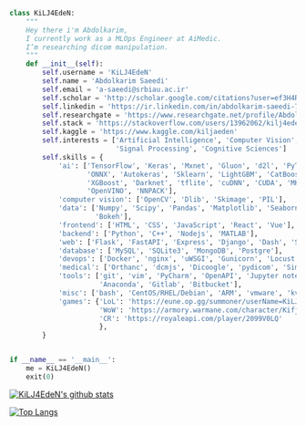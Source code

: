 ```python
class KiLJ4EdeN:
    """
    Hey there i'm Abdolkarim,
    I currently work as a MLOps Engineer at AiMedic.
    I’m researching dicom manipulation.
    """
    def __init__(self):
        self.username = 'KiLJ4EdeN'
        self.name = 'Abdolkarim Saeedi'
        self.email = 'a-saeedi@srbiau.ac.ir'
        self.scholar = 'http://scholar.google.com/citations?user=ef3H4RAAAAAJ&hl=en'
        self.linkedin = 'https://ir.linkedin.com/in/abdolkarim-saeedi-7b0699194'
        self.researchgate = 'https://www.researchgate.net/profile/Abdolkarim_Saeedi'
        self.stack = 'https://stackoverflow.com/users/13962062/kilj4eden'
        self.kaggle = 'https://www.kaggle.com/kiljaeden'
        self.interests = ['Artificial Intelligence', 'Computer Vision',
                          'Signal Processing', 'Cognitive Sciences']
        self.skills = {
            'ai': ['TensorFlow', 'Keras', 'Mxnet', 'Gluon', 'd2l', 'PyTorch',
                   'ONNX', 'Autokeras', 'Sklearn', 'LightGBM', 'CatBoost',
                   'XGBoost', 'Darknet', 'tflite', 'cuDNN', 'CUDA', 'MKL',
                   'OpenVINO', 'NNPACK'],
            'computer vision': ['OpenCV', 'Dlib', 'Skimage', 'PIL'],
            'data': ['Numpy', 'Scipy', 'Pandas', 'Matplotlib', 'Seaborn', 'Plotly', 
                     'Bokeh'],     
            'frontend': ['HTML', 'CSS', 'JavaScript', 'React', 'Vue'],
            'backend': ['Python', 'C++', 'Nodejs', 'MATLAB'],
            'web': ['Flask', 'FastAPI', 'Express', 'Django', 'Dash', 'Streamlit'],
            'database': ['MySQL', 'SQLite3', 'MongoDB', 'Postgre'],
            'devops': ['Docker', 'nginx', 'uWSGI', 'Gunicorn', 'Locust', 'ngrok'],
            'medical': ['Orthanc', 'dcmjs', 'Dicoogle', 'pydicom', 'SimpleITK', 'Ohif', 'XNAT'],
            'tools': ['git', 'vim', 'PyCharm', 'OpenAPI', 'Jupyter notebook',
                      'Anaconda', 'Gitlab', 'Bitbucket'],
            'misc': ['bash', 'CentOS/RHEL/Debian', 'ARM', 'vmware', 'kvm', 'discordpy', 'selenium'],
            'games': {'LoL': 'https://eune.op.gg/summoner/userName=KiLJ4EdeN',
                      'WoW': 'https://armory.warmane.com/character/Kifjaeden/Icecrown/summary',
                      'CR': 'https://royaleapi.com/player/2099V0LQ'
                      },
        }


if __name__ == '__main__':
    me = KiLJ4EdeN()
    exit(0)

```


[![KiLJ4EdeN's github stats](https://github-readme-stats.vercel.app/api?username=KiLJ4EdeN&theme=merko)](https://github-readme-stats.vercel.app/api?username=KiLJ4EdeN&theme=merko)

 
[![Top Langs](https://github-readme-stats.vercel.app/api/top-langs/?username=KiLJ4EdeN&hide=jupyter%20notebook&theme=merko&langs_count=10&layout=compact)](https://github-readme-stats.vercel.app/api/top-langs/?username=KiLJ4EdeN&hide=jupyter%20notebook&theme=merko&langs_count=10&layout=compact)
